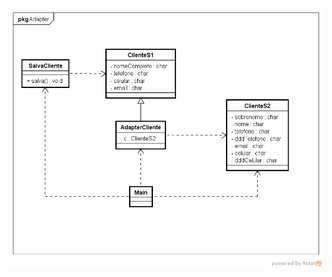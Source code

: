 
![Alt text](https://github.com/julianayuri/POO2/blob/master/AdatperCliente/Adapter.png?raw=true "Diagrama de Classes")
